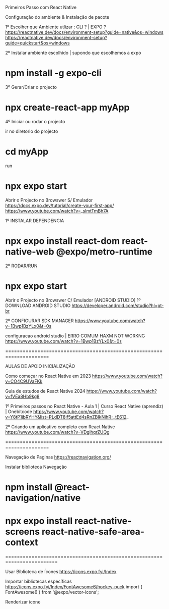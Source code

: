 Primeiros Passo com  React Native 

Configuração do ambiente  & Instalação de pacote 

1º Escolher que Ambiente utlizar :  CLI  ? | EXPO ?
https://reactnative.dev/docs/environment-setup?guide=native&os=windows
https://reactnative.dev/docs/environment-setup?guide=quickstart&os=windows


2º Instalar ambiente escolhido  | supondo que escolhemos a expo 
# npm install -g expo-cli

3º Gerar/Criar o projecto 
# npx create-react-app myApp

4º Iniciar ou rodar o projecto

ir no diretorio do projecto
# cd myApp

run 
# npx expo start

Abrir o Projecto no Browswer S/ Emulador 
https://docs.expo.dev/tutorial/create-your-first-app/
https://www.youtube.com/watch?v=_slmtTmBh7A

1º INSTALAR DEPENDENCIA 
# npx expo install react-dom react-native-web @expo/metro-runtime

2º RODAR/RUN
# npx expo start


Abrir o Projecto no Browswer C/ Emulador [ANDROID STUDIO]
1º DOWNLOAD ANDROID STUDIO
https://developer.android.com/studio?hl=pt-br

2º CONFIGURAR SDK MANAGER 
https://www.youtube.com/watch?v=1Bwp1BzYLx0&t=0s

  configuracao android studio | ERRO COMUM HAXM NOT WORKNG
  https://www.youtube.com/watch?v=1Bwp1BzYLx0&t=0s


=====================================================================

AULAS DE APOIO INICIALIZAÇÃO

Como começar no React Native em 2023
https://www.youtube.com/watch?v=CO4C9UVaFKk

Guia de estudos de React Native 2024
https://www.youtube.com/watch?v=fVEa8Hb9kg8

1º Primeiros passos no React Native - Aula 1 | Curso React Native (aprendiz) | Onebitcode
https://www.youtube.com/watch?v=Y8tP1jbRYHY&list=PLdDT8if5attEd4sRnZBIkNihR-_tE612_

2º Criando um aplicativo completo com React Native 
https://www.youtube.com/watch?v=VDgihqrZUQg


=====================================================================


Navegação de Paginas 
https://reactnavigation.org/

Instalar biblioteca Navegação  
# npm install @react-navigation/native
# npx expo install react-native-screens react-native-safe-area-context
========================================================================

Usar Biblioteca de Ícones 
https://icons.expo.fyi/Index

Importar bibliotecas específicas 
https://icons.expo.fyi/Index/FontAwesome6/hockey-puck
import { 
    FontAwesome6
} from '@expo/vector-icons';

Renderizar icone 
<FontAwesome6 name="hockey-puck" size={24} color="black" />

